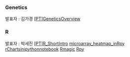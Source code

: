 
### Genetics
발표자 : 김가경
[[PT]GeneticsOverview](http://www.luminpdf.com/files/5541750/20141007_GeneticsOverview.pdf)

### R
발표자 : 박세진
[[PT]R_ShortIntro](http://biopy.github.io/notebook/Part2/Week9/R_shortintro/r_shortintro.html)
[microarray_heatmap_inRpy](http://nbviewer.ipython.org/github/biopy/biopy.github.io/blob/master/notebook/Part2/Week9/microarray_heatmap_inRpy-20141007SejinPark.ipynb)
[rChartsinipythonnotebook](http://nbviewer.ipython.org/github/biopy/biopy.github.io/blob/master/notebook/Part2/Week9/rChartsinipythonnotebook-20141007SejinPark.ipynb)
[Rmagic](http://nbviewer.ipython.org/github/biopy/biopy.github.io/blob/master/notebook/Part2/Week9/Rmagic-20141007SejinPark.ipynb)
[Rpy](http://nbviewer.ipython.org/github/biopy/biopy.github.io/blob/master/notebook/Part2/Week9/Rpy_20141007SejinPark.ipynb)

